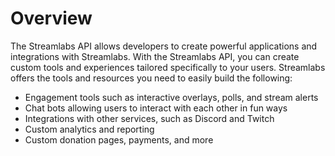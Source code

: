 # Overview

The Streamlabs API allows developers to create powerful applications and
integrations with Streamlabs. With the Streamlabs API, you can create custom
tools and experiences tailored specifically to your users. Streamlabs offers
the tools and resources you need to easily build the following:

- Engagement tools such as interactive overlays, polls, and stream alerts
- Chat bots allowing users to interact with each other in fun ways
- Integrations with other services, such as Discord and Twitch
- Custom analytics and reporting
- Custom donation pages, payments, and more
